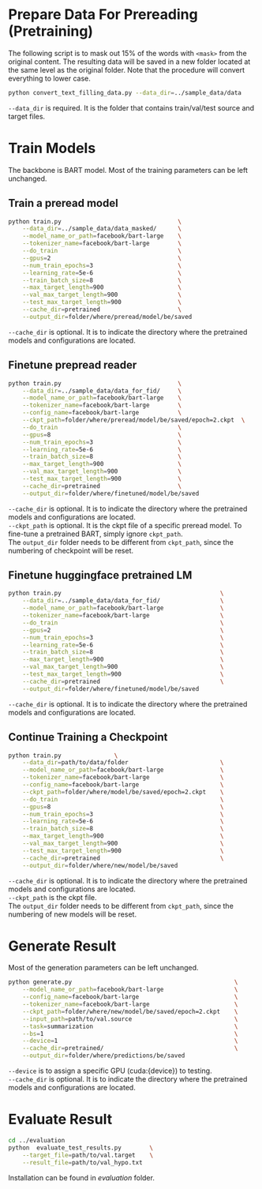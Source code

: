# Prepare Data For Prereading (Pretraining) # 

The following script is to mask out 15% of the words with `<mask>` from the original content. The resulting data will be saved in a new folder located at the same level as the original folder. Note that the procedure will convert everything to lower case.
```bash
python convert_text_filling_data.py --data_dir=../sample_data/data
```
`--data_dir` is required. It is the folder that contains train/val/test source and target files.


# Train Models #

The backbone is BART model. Most of the training parameters can be left unchanged.

## Train a preread model ##
```bash
python train.py                                 \
    --data_dir=../sample_data/data_masked/      \
    --model_name_or_path=facebook/bart-large    \
    --tokenizer_name=facebook/bart-large        \
    --do_train                                  \
    --gpus=2                                    \
    --num_train_epochs=3                        \
    --learning_rate=5e-6                        \
    --train_batch_size=8                        \
    --max_target_length=900                     \
    --val_max_target_length=900                 \
    --test_max_target_length=900                \
    --cache_dir=pretrained                      \
    --output_dir=folder/where/preread/model/be/saved 
```

`--cache_dir` is optional. It is to indicate the directory where the pretrained models and configurations are located.



## Finetune prepread reader ##
```bash
python train.py                                 \
    --data_dir=../sample_data/data_for_fid/     \
    --model_name_or_path=facebook/bart-large    \
    --tokenizer_name=facebook/bart-large        \
    --config_name=facebook/bart-large           \
    --ckpt_path=folder/where/preread/model/be/saved/epoch=2.ckpt  \
    --do_train                                  \
    --gpus=8                                    \
    --num_train_epochs=3                        \
    --learning_rate=5e-6                        \
    --train_batch_size=8                        \
    --max_target_length=900                     \
    --val_max_target_length=900                 \
    --test_max_target_length=900                \
    --cache_dir=pretrained                      \
    --output_dir=folder/where/finetuned/model/be/saved  
```

`--cache_dir` is optional. It is to indicate the directory where the pretrained models and configurations are located.  
`--ckpt_path` is optional. It is the ckpt file of a specific preread model. To fine-tune a pretrained BART, simply ignore `ckpt_path`.  
The `output_dir` folder needs to be different from `ckpt_path`, since the numbering of checkpoint will be reset.


## Finetune huggingface pretrained LM ##
```bash
python train.py                                             \
    --data_dir=../sample_data/data_for_fid/                 \
    --model_name_or_path=facebook/bart-large                \
    --tokenizer_name=facebook/bart-large                    \
    --do_train                                              \
    --gpus=2                                                \
    --num_train_epochs=3                                    \
    --learning_rate=5e-6                                    \
    --train_batch_size=8                                    \
    --max_target_length=900                                 \
    --val_max_target_length=900                             \
    --test_max_target_length=900                            \
    --cache_dir=pretrained                                  \
    --output_dir=folder/where/finetuned/model/be/saved 
```
`--cache_dir` is optional. It is to indicate the directory where the pretrained models and configurations are located.

## Continue Training a Checkpoint ##
```bash
python train.py               \
    --data_dir=path/to/data/folder                          \
    --model_name_or_path=facebook/bart-large                \
    --tokenizer_name=facebook/bart-large                    \
    --config_name=facebook/bart-large                       \
    --ckpt_path=folder/where/model/be/saved/epoch=2.ckpt    \
    --do_train                                              \
    --gpus=8                                                \
    --num_train_epochs=3                                    \
    --learning_rate=5e-6                                    \
    --train_batch_size=8                                    \
    --max_target_length=900                                 \
    --val_max_target_length=900                             \
    --test_max_target_length=900                            \
    --cache_dir=pretrained                                  \
    --output_dir=folder/where/new/model/be/saved  
```

`--cache_dir` is optional. It is to indicate the directory where the pretrained models and configurations are located.  
`--ckpt_path` is the ckpt file.    
The `output_dir` folder needs to be different from `ckpt_path`, since the numbering of new models will be reset.



# Generate Result #

Most of the generation parameters can be left unchanged.

```bash
python generate.py                                              \
    --model_name_or_path=facebook/bart-large                    \
    --config_name=facebook/bart-large                           \
    --tokenizer_name=facebook/bart-large                        \
    --ckpt_path=folder/where/new/model/be/saved/epoch=2.ckpt    \
    --input_path=path/to/val.source                             \
    --task=summarization                                        \
    --bs=1                                                      \
    --device=1                                                  \
    --cache_dir=pretrained/                                     \
    --output_dir=folder/where/predictions/be/saved  
```  

`--device` is to assign a specific GPU (cuda:{device}) to testing.  
`--cache_dir` is optional. It is to indicate the directory where the pretrained models and configurations are located.  
    



# Evaluate Result #

```bash
cd ../evaluation
python  evaluate_test_results.py        \
    --target_file=path/to/val.target    \
    --result_file=path/to/val_hypo.txt 
```
Installation can be found in *evaluation* folder.

